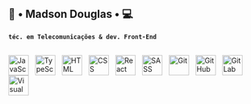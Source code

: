 ## 📡 • Madson Douglas • 💻

**`téc. em Telecomunicações & dev. Front-End`**

##

   <img
     align="left"
     alt="JavaScript"
     title="JavaScript"
     width="40px"
     style="padding-right: 10px"
     src="https://cdn.jsdelivr.net/gh/devicons/devicon@latest/icons/javascript/javascript-original.svg"
  />
   <img
     align="left"
     alt="TypeScript"
     title="TypeScript"
     width="40px"
     style="padding-right: 10px"
     src="https://cdn.jsdelivr.net/gh/devicons/devicon@latest/icons/typescript/typescript-original.svg"
  />
   <img
     align="left"
     alt="HTML"
     title="HTML"
     width="40px"
     style="padding-right: 10px"
     src="https://cdn.jsdelivr.net/gh/devicons/devicon@latest/icons/html5/html5-original.svg" 
  />
   <img
     align="left"
     alt="CSS"
     title="CSS"
     width="40px"
     style="padding-right: 10px"
     src="https://cdn.jsdelivr.net/gh/devicons/devicon@latest/icons/css3/css3-original.svg" 
  />
   <img
     align="left"
     alt="React JS"
     title="React JS"
     width="40px"
     style="padding-right: 10px"
     src="https://cdn.jsdelivr.net/gh/devicons/devicon@latest/icons/react/react-original.svg"
  />
   <img
     align="left"
     alt="SASS"
     title="SASS"
     width="40px"
     style="padding-right: 10px"
     src="https://cdn.jsdelivr.net/gh/devicons/devicon@latest/icons/sass/sass-original.svg"
  />
   <img
     align="left"
     alt="Git"
     title="Git"
     width="40px"
     style="padding-right: 10px"
     src="https://cdn.jsdelivr.net/gh/devicons/devicon@latest/icons/git/git-original.svg"
  />
   <img
     align="left"
     alt="GitHub"
     title="GitHub"
     width="40px"
     style="padding-right: 10px"
     src="https://cdn.jsdelivr.net/gh/devicons/devicon@latest/icons/github/github-original.svg"
  />
   <img
     align="left"
     alt="GitLab"
     title="GitLab"
     width="40px"
     style="padding-right: 10px"
     src="https://cdn.jsdelivr.net/gh/devicons/devicon@latest/icons/gitlab/gitlab-original.svg"
  />
   <img
     align="left"
     alt="Visual Studio Code"
     title="Visual Studio Code"
     width="40px"
     style="padding-right: 10px"
     src="https://cdn.jsdelivr.net/gh/devicons/devicon@latest/icons/vscode/vscode-original.svg"
  />
